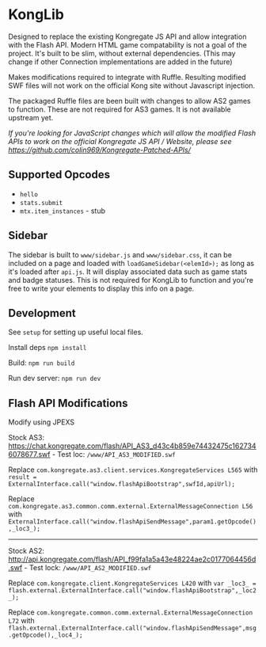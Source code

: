 # KongLib

Designed to replace the existing Kongregate JS API and allow integration with the Flash API. Modern HTML game compatability is not a goal of the project. It's built to be slim, without external dependencies. (This may change if other Connection implementations are added in the future)

Makes modifications required to integrate with Ruffle. Resulting modified SWF files will not work on the official Kong site without Javascript injection.

The packaged Ruffle files are been built with changes to allow AS2 games to function. These are not required for AS3 games. It is not available upstream yet.

*If you're looking for JavaScript changes which will allow the modified Flash APIs to work on the official Kongregate JS API / Website, please see https://github.com/colin969/Kongregate-Patched-APIs/*

## Supported Opcodes

- `hello`
- `stats.submit`
- `mtx.item_instances` - stub

## Sidebar

The sidebar is built to `www/sidebar.js` and `www/sidebar.css`, it can be included on a page and loaded with `loadGameSidebar(<elemId>);` as long as it's loaded after `api.js`. 
It will display associated data such as game stats and badge statuses. This is not required for KongLib to function and you're free to write your elements to display this info on a page.

## Development

See `setup` for setting up useful local files.

Install deps
`npm install`

Build:
`npm run build`

Run dev server:
`npm run dev`

## Flash API Modifications

Modify using JPEXS

Stock AS3: https://chat.kongregate.com/flash/API_AS3_d43c4b859e74432475c1627346078677.swf - Test loc: `/www/API_AS3_MODIFIED.swf`

Replace `com.kongregate.as3.client.services.KongregateServices L565` with `result = ExternalInterface.call("window.flashApiBootstrap",swfId,apiUrl);`

Replace `com.kongregate.as3.common.comm.external.ExternalMessageConnection L56` with `ExternalInterface.call("window.flashApiSendMessage",param1.getOpcode(),_loc3_);`

----

Stock AS2: http://api.kongregate.com/flash/API_f99fa1a5a43e48224ae2c0177064456d.swf - Test lock: `/www/API_AS2_MODIFIED.swf`

Replace `com.kongregate.client.KongregateServices L420` with `var _loc3_ = flash.external.ExternalInterface.call("window.flashApiBootstrap",_loc2_);`

Replace `com.kongregate.common.comm.external.ExternalMessageConnection L72` with `flash.external.ExternalInterface.call("window.flashApiSendMessage",msg.getOpcode(),_loc4_);`

